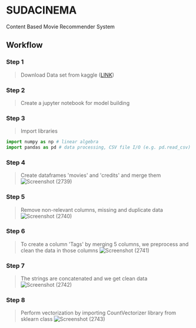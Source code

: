 
# SUDACINEMA

Content Based Movie Recommender System

## Workflow

### Step 1
> Download Data set from kaggle ([LINK](https://www.kaggle.com/datasets/tmdb/tmdb-movie-metadata))

### Step 2
> Create a jupyter notebook for model building

### Step 3
> Import libraries
  ```python
  import numpy as np # linear algebra
  import pandas as pd # data processing, CSV file I/O (e.g. pd.read_csv)
  ```
### Step 4 
> Create dataframes 'movies' and 'credits' and merge them
![Screenshot (2739)](https://github.com/user-attachments/assets/751449b5-feb1-4059-a1a9-d1b2c504998f)

### Step 5
> Remove non-relevant columns,  missing and duplicate data
![Screenshot (2740)](https://github.com/user-attachments/assets/edeef0bc-5382-4abf-94ec-fd55a691f6cf)

### Step 6
> To create a column 'Tags' by merging 5 columns, we preprocess and clean the data in those columns
![Screenshot (2741)](https://github.com/user-attachments/assets/ed1d23dc-ad77-4fee-8c77-10c8d0aee30d)

### Step 7
> The strings are concatenated and we get clean data
![Screenshot (2742)](https://github.com/user-attachments/assets/ee37296e-3759-4598-b5dc-afbfe3f34a7b)

### Step 8 
> Perform vectorization by importing CountVectorizer library from sklearn class
![Screenshot (2743)](https://github.com/user-attachments/assets/aa920134-d60a-4609-bf3a-d90b33725696)









